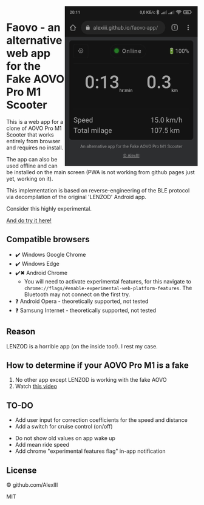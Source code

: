 <img align="right" width="350" src="./img/aovo-app-screen.jpg" />

# Faovo - an alternative web app for the Fake AOVO Pro M1 Scooter

This is a web app for a clone of AOVO Pro M1 Scooter that works entirely from browser and requires no install.

The app can also be used offline and can be installed on the main screen (PWA is not working from github pages just yet, working on it).

This implementation is based on reverse-engineering of the BLE protocol via decompilation of the original 'LENZOD' Android app.

Consider this highly experimental.

[And do try it here!](https://alexiii.github.io/faovo-app/)

## Compatible browsers

- ✔️ Windows Google Chrome
- ✔️ Windows Edge
- ✔️✖ Android Chrome
  - You will need to activate experimental features, for this navigate to `chrome://flags/#enable-experimental-web-platform-features`.
  The Bluetooth may not connect on the first try.
- ❓ Android Opera - theoretically supported, not tested
- ❓ Samsung Internet - theoretically supported, not tested

## Reason

LENZOD is a horrible app (on the inside too!). I rest my case.

## How to determine if your AOVO Pro M1 is a fake

1. No other app except LENZOD is working with the fake AOVO
2. Watch [this video](https://youtu.be/DFh4OfBI1Jg?t=1325)

## TO-DO

- Add user input for correction coefficients for the speed and distance
- Add a switch for cruise control (on/off)
+ Do not show old values on app wake up
+ Add mean ride speed
+ Add chrome "experimental features flag" in-app notification

## License

© github.com/AlexIII

MIT
